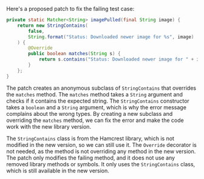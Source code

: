 Here's a proposed patch to fix the failing test case:
```java
private static Matcher<String> imagePulled(final String image) {
    return new StringContains(
        false,
        String.format("Status: Downloaded newer image for %s", image)
    ) {
        @Override
        public boolean matches(String s) {
            return s.contains("Status: Downloaded newer image for " + image);
        }
    };
}
```
The patch creates an anonymous subclass of `StringContains` that overrides the `matches` method. The `matches` method takes a `String` argument and checks if it contains the expected string. The `StringContains` constructor takes a `boolean` and a `String` argument, which is why the error message complains about the wrong types. By creating a new subclass and overriding the `matches` method, we can fix the error and make the code work with the new library version.

The `StringContains` class is from the Hamcrest library, which is not modified in the new version, so we can still use it. The `Override` decorator is not needed, as the method is not overriding any method in the new version.
The patch only modifies the failing method, and it does not use any removed library methods or symbols. It only uses the `StringContains` class, which is still available in the new version.